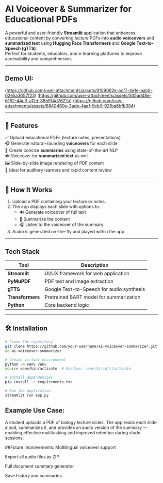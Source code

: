 #  AI Voiceover & Summarizer for Educational PDFs

A powerful and user-friendly **Streamlit** application that enhances educational content by converting lecture PDFs into **audio voiceovers** and **summarized text** using **Hugging Face Transformers** and **Google Text-to-Speech (gTTS)**.  
Perfect for students, educators, and e-learning platforms to improve accessibility and comprehension.

---

##  Demo UI:

(https://github.com/user-attachments/assets/9109092e-acf7-4e1e-aab0-02e5a3057f23)
(https://github.com/user-attachments/assets/305ad48e-6162-44c3-a12d-38b914d7622a)
(https://github.com/user-attachments/assets/6840460e-3ade-4aaf-9cb0-921ba6bfb384)


---

## 🚀 Features

✅ Upload educational PDFs (lecture notes, presentations)  
🎧 Generate natural-sounding **voiceovers** for each slide  
📄 Create concise **summaries** using state-of-the-art NLP  
🔊 Voiceover for **summarized text** as well  
🖼️ Slide-by-slide image rendering of PDF content  
🎯 Ideal for auditory learners and rapid content review

---

## 📂 How It Works

1. Upload a PDF containing your lecture or notes.
2. The app displays each slide with options to:
   - 🔊 Generate voiceover of full text
   - 🧠 Summarize the content
   - 🎧 Listen to the voiceover of the summary
3. Audio is generated on-the-fly and played within the app.

---

##  Tech Stack

| Tool            | Description                                |
|-----------------|--------------------------------------------|
| **Streamlit**   | UI/UX framework for web application        |
| **PyMuPDF**     | PDF text and image extraction              |
| **gTTS**        | Google Text-to-Speech for audio synthesis  |
| **Transformers**| Pretrained BART model for summarization    |
| **Python**      | Core backend logic                         |

---

## 🛠️ Installation

```bash
# Clone the repository
git clone https://github.com/your-username/ai-voiceover-summarizer.git
cd ai-voiceover-summarizer

# Create virtual environment
python -m venv venv
source venv/bin/activate  # Windows: venv\Scripts\activate

# Install dependencies
pip install -r requirements.txt

# Run the application
streamlit run app.py

```

## Example Use Case:
  A student uploads a PDF of biology lecture slides.
  The app reads each slide aloud, summarizes it, and provides an audio version of the summary — enabling effective multitasking and improved retention during study sessions.


##Future Improvements:
  Multilingual voiceover support
  
  Export all audio files as ZIP
  
  Full document summary generator
  
  Save history and summaries


